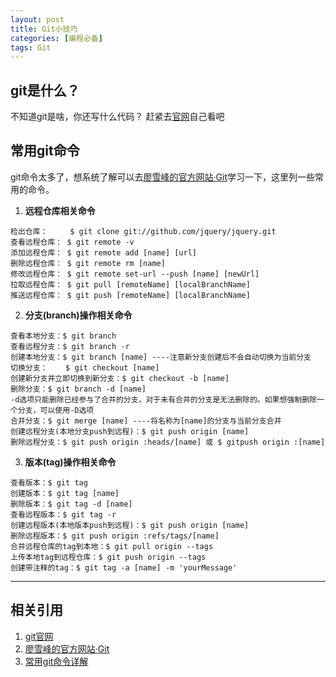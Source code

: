```yaml
---
layout: post
title: Git小技巧
categories: [编程必备]
tags: Git
---
```


## git是什么？
不知道git是啥，你还写什么代码？ 赶紧去[官网](https://git-scm.com/)自己看吧


## 常用git命令
git命令太多了，想系统了解可以去[廖雪峰的官方网站·Git](https://www.liaoxuefeng.com/wiki/0013739516305929606dd18361248578c67b8067c8c017b000)学习一下，这里列一些常用的命令。

1. **远程仓库相关命令** 
```
检出仓库：     $ git clone git://github.com/jquery/jquery.git
查看远程仓库： $ git remote -v
添加远程仓库： $ git remote add [name] [url]
删除远程仓库： $ git remote rm [name]
修改远程仓库： $ git remote set-url --push [name] [newUrl]
拉取远程仓库： $ git pull [remoteName] [localBranchName]
推送远程仓库： $ git push [remoteName] [localBranchName]
```

2. **分支(branch)操作相关命令**
```
查看本地分支：$ git branch
查看远程分支：$ git branch -r
创建本地分支：$ git branch [name] ----注意新分支创建后不会自动切换为当前分支
切换分支：    $ git checkout [name]
创建新分支并立即切换到新分支：$ git checkout -b [name]
删除分支：$ git branch -d [name]
-d选项只能删除已经参与了合并的分支，对于未有合并的分支是无法删除的。如果想强制删除一个分支，可以使用-D选项
合并分支：$ git merge [name] ----将名称为[name]的分支与当前分支合并
创建远程分支(本地分支push到远程)：$ git push origin [name]
删除远程分支：$ git push origin :heads/[name] 或 $ gitpush origin :[name] 
```

3. **版本(tag)操作相关命令**
```
查看版本：$ git tag
创建版本：$ git tag [name]
删除版本：$ git tag -d [name]
查看远程版本：$ git tag -r
创建远程版本(本地版本push到远程)：$ git push origin [name]
删除远程版本：$ git push origin :refs/tags/[name]
合并远程仓库的tag到本地：$ git pull origin --tags
上传本地tag到远程仓库：$ git push origin --tags
创建带注释的tag：$ git tag -a [name] -m 'yourMessage'
```


---
## 相关引用
1. [git官网](https://git-scm.com/)
2. [廖雪峰的官方网站·Git](https://www.liaoxuefeng.com/wiki/0013739516305929606dd18361248578c67b8067c8c017b000)
3. [常用git命令详解](https://www.cnblogs.com/ppforever/p/4914876.html)

